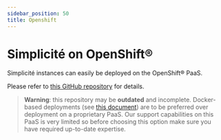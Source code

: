 ```yaml
---
sidebar_position: 50
title: Openshift
---
```


Simplicité on OpenShift&reg;
==================================

Simplicité instances can easily be deployed on the OpenShift&reg; PaaS.

Please refer to [this GitHub repository](https://github.com/simplicitesoftware/openshift-template) for details.

> **Warning**: this repository may be **outdated** and incomplete.
> Docker-based deployments (see [this document](/docs/operation/docker)) are to be preferred over deployment on a proprietary PaaS.
> Our support capabilities on this PaaS is very limited so before choosing this option make sure you have required up-to-date expertise.
